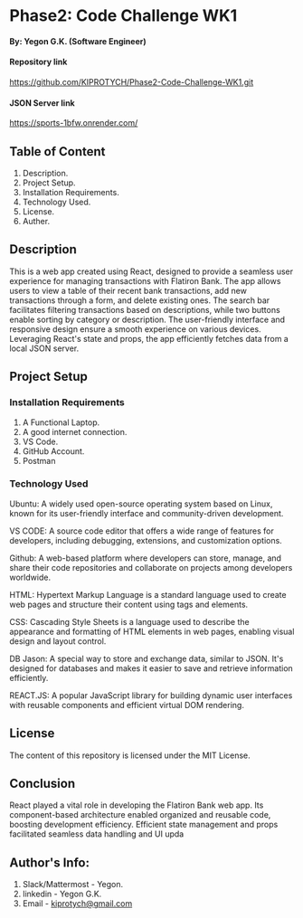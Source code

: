 # Phase2: Code Challenge WK1

#### By: Yegon G.K. (Software Engineer)

#### Repository link
https://github.com/KIPROTYCH/Phase2-Code-Challenge-WK1.git

#### JSON Server link
https://sports-1bfw.onrender.com/


## Table of Content
1. Description.
2. Project Setup.
3. Installation Requirements.
4. Technology Used.
5. License.
6. Auther.

## Description

This is a web app created using React, designed to provide a seamless user experience for managing transactions with Flatiron Bank. The app allows users to view a table of their recent bank transactions, add new transactions through a form, and delete existing ones. The search bar facilitates filtering transactions based on descriptions, while two buttons enable sorting by category or description. The user-friendly interface and responsive design ensure a smooth experience on various devices. Leveraging React's state and props, the app efficiently fetches data from a local JSON server. 

## Project Setup

### Installation Requirements
1. A Functional Laptop.
2. A good internet connection.
3. VS Code.
4. GitHub Account.
5. Postman

### Technology Used

Ubuntu: A widely used open-source operating system based on Linux, known for its user-friendly interface and community-driven development.

VS CODE: A source code editor that offers a wide range of features for developers, including debugging, extensions, and customization options.

Github: A web-based platform where developers can store, manage, and share their code repositories and collaborate on projects among developers worldwide.

HTML: Hypertext Markup Language is a standard language used to create web pages and structure their content using tags and elements.

CSS: Cascading Style Sheets is a language used to describe the appearance and formatting of HTML elements in web pages, enabling visual design and layout control.

DB Jason: A special way to store and exchange data, similar to JSON. It's designed for databases and makes it easier to save and retrieve information efficiently.

REACT.JS: A popular JavaScript library for building dynamic user interfaces with reusable components and efficient virtual DOM rendering.


## License

The content of this repository is licensed under the MIT License.

## Conclusion

React played a vital role in developing the Flatiron Bank web app. Its component-based architecture enabled organized and reusable code, boosting development efficiency. Efficient state management and props facilitated seamless data handling and UI upda

## Author's Info:
1. Slack/Mattermost - Yegon.
2. linkedin - Yegon G.K.
3. Email - kiprotych@gmail.com
